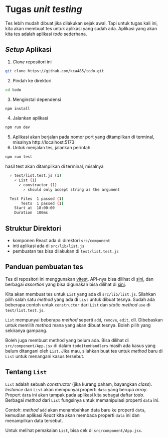 # Tugas _unit testing_

Tes lebih mudah dibuat jika dilakukan sejak awal.
Tapi untuk tugas kali ini, kita akan membuat tes untuk aplikasi yang sudah ada.
Aplikasi yang akan kita tes adalah aplikasi _todo_ sederhana.

## _Setup_ Aplikasi
1. _Clone_ repositori ini
```sh
git clone https://github.com/kca485/todo.git
```
2. Pindah ke direktori
```sh
cd todo
```
3. Menginstal dependensi
```sh
npm install
```
4. Jalankan aplikasi
```sh
npm run dev
```
5. Aplikasi akan berjalan pada nomor port yang ditampilkan di terminal, misalnya http://localhost:5173
6. Untuk menjalan tes, jalankan perintah
```sh
npm run test
```
hasil test akan ditampilkan di terminal, misalnya
```sh
  ✓ test/list.test.js (1)
    ✓ List (1)
      ✓ constructor (1)
        ✓ should only accept string as the argument

  Test Files  1 passed (1)
       Tests  1 passed (1)
    Start at  18:00:00
    Duration  100ms
```
## Struktur Direktori
 - komponen React ada di direktori `src/component`
 - inti aplikasi ada di `src/lib/list.js`
 - pembuatan tes bisa dilakukan di `test/list.test.js`

## Panduan pembuatan tes
Tes di repositori ini menggunakan [vitest](https://vitest.dev/).
API-nya bisa dilihat di [sini](https://vitest.dev/api/), dan berbagai _assertion_ yang bisa digunakan bisa dilihat di [sini](https://vitest.dev/api/expect.html).

Kita akan membuat tes untuk `List` yang ada di `src/lib/list.js`.
Silahkan pilih salah satu _method_ yang ada di `List` untuk dibuat tesnya.
Sudah ada beberapa contoh untuk `constructor` dari `List` dan _static method_ `use` di `test/list.test.js`.

`List` mempunyai beberapa _method_ seperti `add`, `remove`, `edit`, dll.
Dibebaskan untuk memilih _method_ mana yang akan dibuat tesnya.
Boleh pilih yang sekiranya gampang.

Boleh juga membuat method yang belum ada.
Bisa dilihat di `src/component/App.jsx` di dalam `todoItemHandlers` masih ada kasus yang belum ditangani oleh `List`.
Jika mau, silahkan buat tes untuk _method_ baru di `List` untuk menangani kasus tersebut.

## Tentang `List`
`List` adalah sebuah _constructor_ (jika kurang paham, bayangkan _class_).
_Instance_ dari `List` akan mempunyai properti `data` yang berupa _array_.
Propert `data` ini akan tampak pada aplikasi kita sebagai daftar _todo_.
Berbagai _method_ dari `List` fungsinya untuk memanipulasi properti `data` ini.

Contoh:
_method_ `add` akan menambahkan data baru ke properti `data`,
kemudian aplikasi _React_ kita akan membaca properti `data` ini dan menampilkan data tersebut.

Untuk melihat pemakaian `List`, bisa cek di `src/component/App.jsx`.
